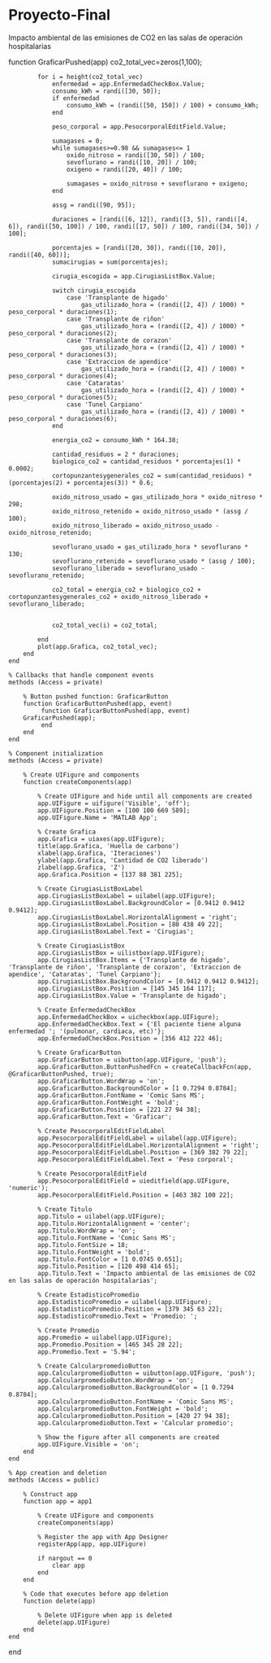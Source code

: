 # Proyecto-Final
Impacto ambiental de las emisiones de CO2 en las salas de operación hospitalarias

 function GraficarPushed(app)
            co2_total_vec=zeros(1,100);
            
            for i = height(co2_total_vec)
                enfermedad = app.EnfermedadCheckBox.Value;
                consumo_kWh = randi([30, 50]);
                if enfermedad
                    consumo_kWh = (randi([50, 150]) / 100) + consumo_kWh;
                end

                peso_corporal = app.PesocorporalEditField.Value;

                sumagases = 0;
                while sumagases>=0.98 && sumagases<= 1
                    oxido_nitroso = randi([30, 50]) / 100;
                    sevoflurano = randi([10, 20]) / 100;
                    oxigeno = randi([20, 40]) / 100;

                    sumagases = oxido_nitroso + sevoflurano + oxigeno;
                end

                assg = randi([90, 95]);

                duraciones = [randi([6, 12]), randi([3, 5]), randi([4, 6]), randi([50, 100]) / 100, randi([17, 50]) / 100, randi([34, 50]) / 100];

                porcentajes = [randi([20, 30]), randi([10, 20]), randi([40, 60])];
                sumacirugias = sum(porcentajes);

                cirugia_escogida = app.CirugiasListBox.Value;

                switch cirugia_escogida
                    case 'Transplante de higado'
                        gas_utilizado_hora = (randi([2, 4]) / 1000) * peso_corporal * duraciones(1);
                    case 'Transplante de riñon'
                        gas_utilizado_hora = (randi([2, 4]) / 1000) * peso_corporal * duraciones(2);
                    case 'Transplante de corazon'
                        gas_utilizado_hora = (randi([2, 4]) / 1000) * peso_corporal * duraciones(3);
                    case 'Extraccion de apendice'
                        gas_utilizado_hora = (randi([2, 4]) / 1000) * peso_corporal * duraciones(4);
                    case 'Cataratas'
                        gas_utilizado_hora = (randi([2, 4]) / 1000) * peso_corporal * duraciones(5);
                    case 'Tunel Carpiano'
                        gas_utilizado_hora = (randi([2, 4]) / 1000) * peso_corporal * duraciones(6);
                end

                energia_co2 = consumo_kWh * 164.38;

                cantidad_residuos = 2 * duraciones;
                biologico_co2 = cantidad_residuos * porcentajes(1) * 0.0002;
                cortopunzantesygenerales_co2 = sum(cantidad_residuos) * (porcentajes(2) + porcentajes(3)) * 0.6;

                oxido_nitroso_usado = gas_utilizado_hora * oxido_nitroso * 298;
                oxido_nitroso_retenido = oxido_nitroso_usado * (assg / 100);
                oxido_nitroso_liberado = oxido_nitroso_usado - oxido_nitroso_retenido;

                sevoflurano_usado = gas_utilizado_hora * sevoflurano * 130;
                sevoflurano_retenido = sevoflurano_usado * (assg / 100);
                sevoflurano_liberado = sevoflurano_usado - sevoflurano_retenido;

                co2_total = energia_co2 + biologico_co2 + cortopunzantesygenerales_co2 + oxido_nitroso_liberado + sevoflurano_liberado;


                co2_total_vec(i) = co2_total; 
                
            end
            plot(app.Grafica, co2_total_vec);
        end
    end

    % Callbacks that handle component events
    methods (Access = private)

        % Button pushed function: GraficarButton
        function GraficarButtonPushed(app, event)
             function GraficarButtonPushed(app, event)
        GraficarPushed(app);
             end
        end
    end

    % Component initialization
    methods (Access = private)

        % Create UIFigure and components
        function createComponents(app)

            % Create UIFigure and hide until all components are created
            app.UIFigure = uifigure('Visible', 'off');
            app.UIFigure.Position = [100 100 669 589];
            app.UIFigure.Name = 'MATLAB App';

            % Create Grafica
            app.Grafica = uiaxes(app.UIFigure);
            title(app.Grafica, 'Huella de carbono')
            xlabel(app.Grafica, 'Iteraciones')
            ylabel(app.Grafica, 'Cantidad de CO2 liberado')
            zlabel(app.Grafica, 'Z')
            app.Grafica.Position = [137 88 381 225];

            % Create CirugiasListBoxLabel
            app.CirugiasListBoxLabel = uilabel(app.UIFigure);
            app.CirugiasListBoxLabel.BackgroundColor = [0.9412 0.9412 0.9412];
            app.CirugiasListBoxLabel.HorizontalAlignment = 'right';
            app.CirugiasListBoxLabel.Position = [80 438 49 22];
            app.CirugiasListBoxLabel.Text = 'Cirugias';

            % Create CirugiasListBox
            app.CirugiasListBox = uilistbox(app.UIFigure);
            app.CirugiasListBox.Items = {'Transplante de higado', 'Transplante de riñon', 'Transplante de corazon', 'Extraccion de apendice', 'Cataratas', 'Tunel Carpiano'};
            app.CirugiasListBox.BackgroundColor = [0.9412 0.9412 0.9412];
            app.CirugiasListBox.Position = [145 345 164 117];
            app.CirugiasListBox.Value = 'Transplante de higado';

            % Create EnfermedadCheckBox
            app.EnfermedadCheckBox = uicheckbox(app.UIFigure);
            app.EnfermedadCheckBox.Text = {'El paciente tiene alguna enfermedad '; '(pulmonar, cardiaca, etc)'};
            app.EnfermedadCheckBox.Position = [356 412 222 46];

            % Create GraficarButton
            app.GraficarButton = uibutton(app.UIFigure, 'push');
            app.GraficarButton.ButtonPushedFcn = createCallbackFcn(app, @GraficarButtonPushed, true);
            app.GraficarButton.WordWrap = 'on';
            app.GraficarButton.BackgroundColor = [1 0.7294 0.8784];
            app.GraficarButton.FontName = 'Comic Sans MS';
            app.GraficarButton.FontWeight = 'bold';
            app.GraficarButton.Position = [221 27 94 38];
            app.GraficarButton.Text = 'Graficar';

            % Create PesocorporalEditFieldLabel
            app.PesocorporalEditFieldLabel = uilabel(app.UIFigure);
            app.PesocorporalEditFieldLabel.HorizontalAlignment = 'right';
            app.PesocorporalEditFieldLabel.Position = [369 382 79 22];
            app.PesocorporalEditFieldLabel.Text = 'Peso corporal';

            % Create PesocorporalEditField
            app.PesocorporalEditField = uieditfield(app.UIFigure, 'numeric');
            app.PesocorporalEditField.Position = [463 382 100 22];

            % Create Titulo
            app.Titulo = uilabel(app.UIFigure);
            app.Titulo.HorizontalAlignment = 'center';
            app.Titulo.WordWrap = 'on';
            app.Titulo.FontName = 'Comic Sans MS';
            app.Titulo.FontSize = 18;
            app.Titulo.FontWeight = 'bold';
            app.Titulo.FontColor = [1 0.0745 0.651];
            app.Titulo.Position = [120 498 414 65];
            app.Titulo.Text = 'Impacto ambiental de las emisiones de CO2 en las salas de operación hospitalarias';

            % Create EstadisticoPromedio
            app.EstadisticoPromedio = uilabel(app.UIFigure);
            app.EstadisticoPromedio.Position = [379 345 63 22];
            app.EstadisticoPromedio.Text = 'Promedio: ';

            % Create Promedio
            app.Promedio = uilabel(app.UIFigure);
            app.Promedio.Position = [465 345 28 22];
            app.Promedio.Text = '5.94';

            % Create CalcularpromedioButton
            app.CalcularpromedioButton = uibutton(app.UIFigure, 'push');
            app.CalcularpromedioButton.WordWrap = 'on';
            app.CalcularpromedioButton.BackgroundColor = [1 0.7294 0.8784];
            app.CalcularpromedioButton.FontName = 'Comic Sans MS';
            app.CalcularpromedioButton.FontWeight = 'bold';
            app.CalcularpromedioButton.Position = [420 27 94 38];
            app.CalcularpromedioButton.Text = 'Calcular promedio';

            % Show the figure after all components are created
            app.UIFigure.Visible = 'on';
        end
    end

    % App creation and deletion
    methods (Access = public)

        % Construct app
        function app = app1

            % Create UIFigure and components
            createComponents(app)

            % Register the app with App Designer
            registerApp(app, app.UIFigure)

            if nargout == 0
                clear app
            end
        end

        % Code that executes before app deletion
        function delete(app)

            % Delete UIFigure when app is deleted
            delete(app.UIFigure)
        end
    end
end
